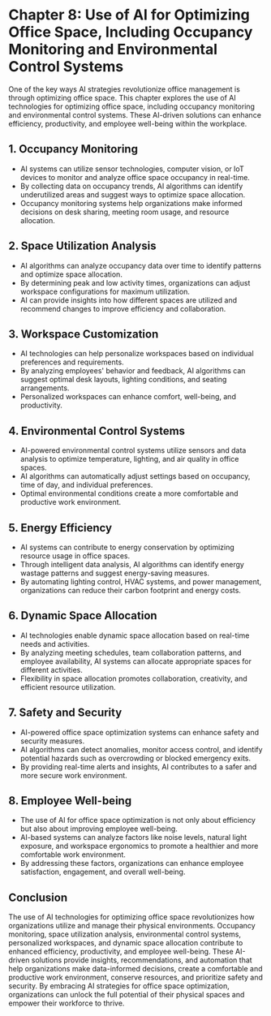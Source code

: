 Chapter 8: Use of AI for Optimizing Office Space, Including Occupancy Monitoring and Environmental Control Systems
==================================================================================================================

One of the key ways AI strategies revolutionize office management is through optimizing office space. This chapter explores the use of AI technologies for optimizing office space, including occupancy monitoring and environmental control systems. These AI-driven solutions can enhance efficiency, productivity, and employee well-being within the workplace.

**1. Occupancy Monitoring**
---------------------------

* AI systems can utilize sensor technologies, computer vision, or IoT devices to monitor and analyze office space occupancy in real-time.
* By collecting data on occupancy trends, AI algorithms can identify underutilized areas and suggest ways to optimize space allocation.
* Occupancy monitoring systems help organizations make informed decisions on desk sharing, meeting room usage, and resource allocation.

**2. Space Utilization Analysis**
---------------------------------

* AI algorithms can analyze occupancy data over time to identify patterns and optimize space allocation.
* By determining peak and low activity times, organizations can adjust workspace configurations for maximum utilization.
* AI can provide insights into how different spaces are utilized and recommend changes to improve efficiency and collaboration.

**3. Workspace Customization**
------------------------------

* AI technologies can help personalize workspaces based on individual preferences and requirements.
* By analyzing employees' behavior and feedback, AI algorithms can suggest optimal desk layouts, lighting conditions, and seating arrangements.
* Personalized workspaces can enhance comfort, well-being, and productivity.

**4. Environmental Control Systems**
------------------------------------

* AI-powered environmental control systems utilize sensors and data analysis to optimize temperature, lighting, and air quality in office spaces.
* AI algorithms can automatically adjust settings based on occupancy, time of day, and individual preferences.
* Optimal environmental conditions create a more comfortable and productive work environment.

**5. Energy Efficiency**
------------------------

* AI systems can contribute to energy conservation by optimizing resource usage in office spaces.
* Through intelligent data analysis, AI algorithms can identify energy wastage patterns and suggest energy-saving measures.
* By automating lighting control, HVAC systems, and power management, organizations can reduce their carbon footprint and energy costs.

**6. Dynamic Space Allocation**
-------------------------------

* AI technologies enable dynamic space allocation based on real-time needs and activities.
* By analyzing meeting schedules, team collaboration patterns, and employee availability, AI systems can allocate appropriate spaces for different activities.
* Flexibility in space allocation promotes collaboration, creativity, and efficient resource utilization.

**7. Safety and Security**
--------------------------

* AI-powered office space optimization systems can enhance safety and security measures.
* AI algorithms can detect anomalies, monitor access control, and identify potential hazards such as overcrowding or blocked emergency exits.
* By providing real-time alerts and insights, AI contributes to a safer and more secure work environment.

**8. Employee Well-being**
--------------------------

* The use of AI for office space optimization is not only about efficiency but also about improving employee well-being.
* AI-based systems can analyze factors like noise levels, natural light exposure, and workspace ergonomics to promote a healthier and more comfortable work environment.
* By addressing these factors, organizations can enhance employee satisfaction, engagement, and overall well-being.

Conclusion
----------

The use of AI technologies for optimizing office space revolutionizes how organizations utilize and manage their physical environments. Occupancy monitoring, space utilization analysis, environmental control systems, personalized workspaces, and dynamic space allocation contribute to enhanced efficiency, productivity, and employee well-being. These AI-driven solutions provide insights, recommendations, and automation that help organizations make data-informed decisions, create a comfortable and productive work environment, conserve resources, and prioritize safety and security. By embracing AI strategies for office space optimization, organizations can unlock the full potential of their physical spaces and empower their workforce to thrive.
